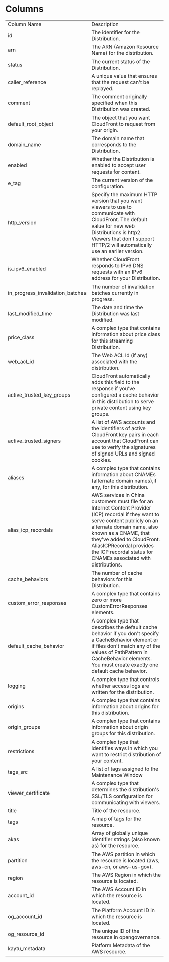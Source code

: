 # Columns  

<table>
	<tr><td>Column Name</td><td>Description</td></tr>
	<tr><td>id</td><td>The identifier for the Distribution.</td></tr>
	<tr><td>arn</td><td>The ARN (Amazon Resource Name) for the distribution.</td></tr>
	<tr><td>status</td><td>The current status of the Distribution.</td></tr>
	<tr><td>caller_reference</td><td>A unique value that ensures that the request can&#39;t be replayed.</td></tr>
	<tr><td>comment</td><td>The comment originally specified when this Distribution was created.</td></tr>
	<tr><td>default_root_object</td><td>The object that you want CloudFront to request from your origin.</td></tr>
	<tr><td>domain_name</td><td>The domain name that corresponds to the Distribution.</td></tr>
	<tr><td>enabled</td><td>Whether the Distribution is enabled to accept user requests for content.</td></tr>
	<tr><td>e_tag</td><td>The current version of the configuration.</td></tr>
	<tr><td>http_version</td><td>Specify the maximum HTTP version that you want viewers to use to communicate with CloudFront. The default value for new web Distributions is http2. Viewers that don&#39;t support HTTP/2 will automatically use an earlier version.</td></tr>
	<tr><td>is_ipv6_enabled</td><td>Whether CloudFront responds to IPv6 DNS requests with an IPv6 address for your Distribution.</td></tr>
	<tr><td>in_progress_invalidation_batches</td><td>The number of invalidation batches currently in progress.</td></tr>
	<tr><td>last_modified_time</td><td>The date and time the Distribution was last modified.</td></tr>
	<tr><td>price_class</td><td>A complex type that contains information about price class for this streaming Distribution.</td></tr>
	<tr><td>web_acl_id</td><td>The Web ACL Id (if any) associated with the distribution.</td></tr>
	<tr><td>active_trusted_key_groups</td><td>CloudFront automatically adds this field to the response if you’ve configured a cache behavior in this distribution to serve private content using key groups.</td></tr>
	<tr><td>active_trusted_signers</td><td>A list of AWS accounts and the identifiers of active CloudFront key pairs in each account that CloudFront can use to verify the signatures of signed URLs and signed cookies.</td></tr>
	<tr><td>aliases</td><td>A complex type that contains information about CNAMEs (alternate domain names),if any, for this distribution.</td></tr>
	<tr><td>alias_icp_recordals</td><td>AWS services in China customers must file for an Internet Content Provider (ICP) recordal if they want to serve content publicly on an alternate domain name, also known as a CNAME, that they&#39;ve added to CloudFront. AliasICPRecordal provides the ICP recordal status for CNAMEs associated with distributions.</td></tr>
	<tr><td>cache_behaviors</td><td>The number of cache behaviors for this Distribution.</td></tr>
	<tr><td>custom_error_responses</td><td>A complex type that contains zero or more CustomErrorResponses elements.</td></tr>
	<tr><td>default_cache_behavior</td><td>A complex type that describes the default cache behavior if you don&#39;t specify a CacheBehavior element or if files don&#39;t match any of the values of PathPattern in CacheBehavior elements. You must create exactly one default cache behavior.</td></tr>
	<tr><td>logging</td><td>A complex type that controls whether access logs are written for the distribution.</td></tr>
	<tr><td>origins</td><td>A complex type that contains information about origins for this distribution.</td></tr>
	<tr><td>origin_groups</td><td>A complex type that contains information about origin groups for this distribution.</td></tr>
	<tr><td>restrictions</td><td>A complex type that identifies ways in which you want to restrict distribution of your content.</td></tr>
	<tr><td>tags_src</td><td>A list of tags assigned to the Maintenance Window</td></tr>
	<tr><td>viewer_certificate</td><td>A complex type that determines the distribution&#39;s SSL/TLS configuration for communicating with viewers.</td></tr>
	<tr><td>title</td><td>Title of the resource.</td></tr>
	<tr><td>tags</td><td>A map of tags for the resource.</td></tr>
	<tr><td>akas</td><td>Array of globally unique identifier strings (also known as) for the resource.</td></tr>
	<tr><td>partition</td><td>The AWS partition in which the resource is located (aws, aws-cn, or aws-us-gov).</td></tr>
	<tr><td>region</td><td>The AWS Region in which the resource is located.</td></tr>
	<tr><td>account_id</td><td>The AWS Account ID in which the resource is located.</td></tr>
	<tr><td>og_account_id</td><td>The Platform Account ID in which the resource is located.</td></tr>
	<tr><td>og_resource_id</td><td>The unique ID of the resource in opengovernance.</td></tr>
	<tr><td>kaytu_metadata</td><td>Platform Metadata of the AWS resource.</td></tr>
</table>